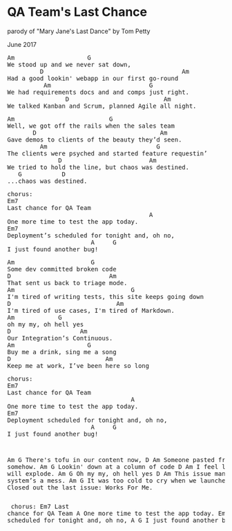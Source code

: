 # QA Team's Last Chance
parody of "Mary Jane's Last Dance" by Tom Petty

June 2017

<pre>
Am                    G
We stood up and we never sat down,
         D                                      Am
Had a good lookin' webapp in our first go-round
          Am                           G
We had requirements docs and and comps just right.
                D                          Am
We talked Kanban and Scrum, planned Agile all night.
</pre>
<pre>
Am                          G
Well, we got off the rails when the sales team
       D                                  Am
Gave demos to clients of the beauty they’d seen.
         Am                              G
The clients were psyched and started feature requestin’
              D                        Am
We tried to hold the line, but chaos was destined.
   G           D
...chaos was destined.
</pre>
<pre>
chorus:
Em7
Last chance for QA Team
                                       A
One more time to test the app today.
Em7
Deployment’s scheduled for tonight and, oh no, 
                       A     G
I just found another bug!
</pre>
<pre>
Am                     G
Some dev committed broken code
D                           Am
That sent us back to triage mode.
Am                                G
I'm tired of writing tests, this site keeps going down
D                             Am
I'm tired of use cases, I'm tired of Markdown.
Am            G
oh my my, oh hell yes
D                   Am
Our Integration’s Continuous.
Am                    G
Buy me a drink, sing me a song
D                          Am
Keep me at work, I’ve been here so long
</pre>
<pre>
chorus:
Em7
Last chance for QA Team
                                  A
One more time to test the app today.
Em7
Deployment scheduled for tonight and, oh no, 
                       A     G
I just found another bug!
</pre><pre>
Am                     G
There's tofu in our content now,
D                        Am
Someone pasted from Word somehow.
Am                     G
Lookin' down at a column of code
D                   Am
I feel like my head will explode.
Am                   G
Oh my my, oh hell yes
D                       Am
This issue management system’s a mess.
Am                          G
It was too cold to cry when we launched at 3,
D                             Am
Closed out the last issue: Works For Me.
</pre><pre>
chorus:
Em7
Last chance for QA Team
                                       A
One more time to test the app today.
Em7
Deployment scheduled for tonight and, oh no, 
                       A     G
I just found another bug!
</pre>